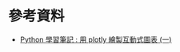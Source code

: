 # 參考資料
- [Python 學習筆記 : 用 plotly 繪製互動式圖表 (一)](https://yhhuang1966.blogspot.com/2022/09/python-plotly.html)

